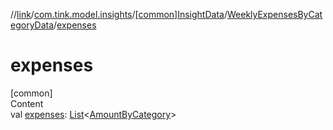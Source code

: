 //[link](../../../index.md)/[com.tink.model.insights](../../index.md)/[[common]InsightData](../index.md)/[WeeklyExpensesByCategoryData](index.md)/[expenses](expenses.md)



# expenses  
[common]  
Content  
val [expenses](expenses.md): [List](https://kotlinlang.org/api/latest/jvm/stdlib/kotlin.collections/-list/index.html)<[AmountByCategory](../../../com.tink.model.relations/[common]-amount-by-category/index.md)>  



